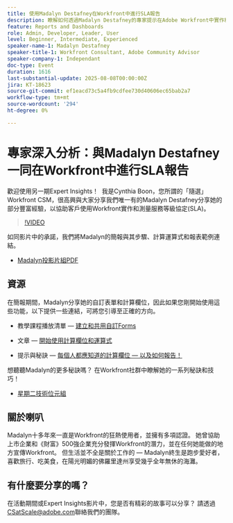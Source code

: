 ```yaml
---
title: 使用Madalyn Destafney在Workfront中進行SLA報告
description: 瞭解如何透過Madalyn Destafney的專家提示在Adobe Workfront中實作和測量服務等級協定(SLA)，包括逐步指南、計算欄位範例和自訂表單最佳實務。
feature: Reports and Dashboards
role: Admin, Developer, Leader, User
level: Beginner, Intermediate, Experienced
speaker-name-1: Madalyn Destafney
speaker-title-1: Workfront Consultant, Adobe Community Advisor
speaker-company-1: Independant
doc-type: Event
duration: 1616
last-substantial-update: 2025-08-08T00:00:00Z
jira: KT-18623
source-git-commit: ef1eacd73c5a4fb9cdfee730d40606ec65bab2a7
workflow-type: tm+mt
source-wordcount: '294'
ht-degree: 0%

---
```



# 專家深入分析：與Madalyn Destafney一同在Workfront中進行SLA報告

歡迎使用另一期Expert Insights！  我是Cynthia Boon，您所謂的「隨選」Workfront CSM，很高興與大家分享我們唯一有的Madalyn Destafney分享她的部分豐富經驗，以協助客戶使用Workfront實作和測量服務等級協定(SLA)。 

>[!VIDEO](https://video.tv.adobe.com/v/3469989/?learn=on&enablevpops&captions=chi_hant)

如同影片中的承諾，我們將Madalyn的簡報與其步驟、計算運算式和報表範例連結。 

* [Madalyn投影片組PDF](https://cdn.experience.workfront.com/Training/Guides/Customer+Success+at+Scale/SLA+Reporting.pdf)

## 資源

在簡報期間，Madalyn分享她的自訂表單和計算欄位，因此如果您剛開始使用這些功能，以下提供一些連結，可將您引導至正確的方向。 

* 教學課程播放清單 — [建立和共用自訂Forms](https://experienceleague.adobe.com/zh-hant/playlists/workfront-create-and-manage-custom-forms)

* 文章 — [開始使用計算欄位和運算式](https://experienceleague.adobe.com/zh-hant/docs/workfront-learn/tutorials-workfront/custom-data/calculated-expressions/get-started-with-calculated-fields-and-expressions)

* 提示與秘訣 — [每個人都應知道的計算欄位 — 以及如何報告！](https://experienceleague.adobe.com/zh-hant/docs/events/the-skill-exchange-recordings/workfront/apr2022/calculated-fields)

想聽聽Madalyn的更多秘訣嗎？ 在Workfront社群中瞭解她的一系列秘訣和技巧！ 

* [星期二技術位元組](https://experienceleaguecommunities.adobe.com/t5/workfront-discussions/tuesday-tech-bytes/m-p/625812#M2742)

## 關於喇叭 

Madalyn十多年來一直是Workfront的狂熱使用者，並擁有多項認證。 她曾協助上市企業和《財富》500強企業充分發揮Workfront的潛力，並在任何她能做的地方宣傳Workfront。 但生活並不全是關於工作的 — Madalyn終生是跑步愛好者，喜歡旅行、吃美食，在陽光明媚的佛羅里達州享受幾乎全年無休的海灘。 

## 有什麼要分享的嗎？

在活動期間或Expert Insights影片中，您是否有精彩的故事可以分享？ 請透過[CSatScale@adobe.com](mailto:CSatScale@adobe.com)聯絡我們的團隊。
